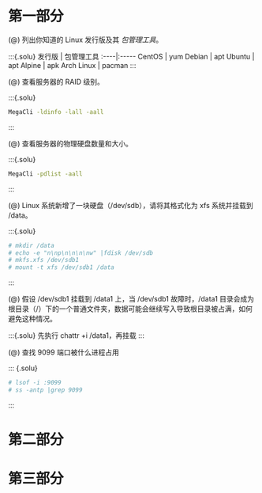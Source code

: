 
# 第一部分

(@) 列出你知道的 Linux 发行版及其 *包管理工具*。

:::{.solu}
发行版 | 包管理工具
:----|:-----
CentOS | yum
Debian | apt
Ubuntu | apt
Alpine | apk
Arch Linux | pacman
:::

(@) 查看服务器的 RAID 级别。

:::{.solu}
```bash
MegaCli -ldinfo -lall -aall
```
:::

(@) 查看服务器的物理硬盘数量和大小。

:::{.solu}
```bash
MegaCli -pdlist -aall
```
:::

(@) Linux 系统新增了一块硬盘（/dev/sdb），请将其格式化为 xfs 系统并挂载到 /data。

:::{.solu}
```bash
# mkdir /data
# echo -e "n\np\n\n\n\nw" |fdisk /dev/sdb
# mkfs.xfs /dev/sdb1
# mount -t xfs /dev/sdb1 /data
```
:::

(@) 假设 /dev/sdb1 挂载到 /data1 上，当 /dev/sdb1 故障时，/data1 目录会成为根目录（/）下的一个普通文件夹，数据可能会继续写入导致根目录被占满，如何避免这种情况。

:::{.solu}
先执行 chattr +i /data1，再挂载
:::

(@) 查找 9099 端口被什么进程占用

::: {.solu}
```bash
# lsof -i :9099
# ss -antp |grep 9099
```
:::

# 第二部分

# 第三部分
